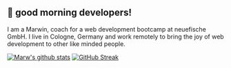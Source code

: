 ## 🐸 good morning developers!

I am a Marwin, coach for a web development bootcamp at neuefische GmbH. I live in Cologne, Germany and work remotely to bring the joy of web development to other like minded people.

[![Marw's github stats](https://github-readme-stats.vercel.app/api?username=marwinburesch&theme=dark)](https://github.com/anuraghazra/github-readme-stats)
[![GitHub Streak](https://github-readme-streak-stats.herokuapp.com/?user=marwinburesch&theme=dark)](https://git.io/streak-stats)
